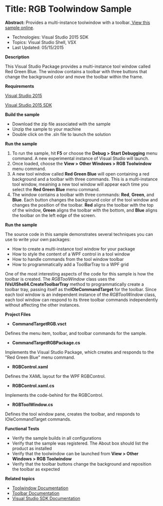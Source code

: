 
# Title: RGB Toolwindow Sample
**Abstract:** Provides a multi-instance toolwindow with a toolbar.[ View this sample online](https://github.com/Microsoft/VSSDK-Extensibility-Samples).

* Technologies: Visual Studio 2015 SDK
* Topics: Visual Studio Shell, VSX
* Last Updated: 05/15/2015

**Description**

This Visual Studio Package provides a multi-instance tool window called Red
Green Blue. The window contains a toolbar with three buttons that change the
background color and move the toolbar within the frame.



**Requirements**

[ Visual Studio 2015 ](http://www.microsoft.com/visualstudio/en-us/try/default.mspx#download)

[ Visual Studio 2015 SDK ](https://www.visualstudio.com/en-us/downloads/visual-studio-2015-downloads-vs.aspx)



**Build the sample**

  * Download the zip file associated with the sample 
  * Unzip the sample to your machine 
  * Double click on the .sln file to launch the solution 



**Run the sample**

  1. To run the sample, hit **F5** or choose the **Debug &gt; Start Debugging** menu command. A new experimental instance of Visual Studio will launch. 
  2. Once loaded, choose the **View &gt; Other Windows &gt; RGB Toolwindow** menu command. 
  3. A new tool window called **Red Green Blue** will open containing a red background and a toolbar with three commands. This is a multi-instance tool window, meaining a new tool window will appear each time you select the **Red Green Blue** menu command. 
  4. The window contains a toolbar with three commands: **Red**, **Green**, and **Blue**. Each button changes the background color of the tool window and changes the position of the toolbar. **Red** aligns the toolbar with the top of the window, **Green** aligns the toolbar with the bottom, and **Blue** aligns the toolbar on the left edge of the screen. 



**Run the sample**

The source code in this sample demonstrates several techniques you can use to
write your own packages:

  * How to create a multi-instance tool window for your package 
  * How to style the content of a WPF control in a tool window 
  * How to handle commands from the tool window toolbar 
  * How to programmatically add a ToolBarTray to a WPF grid 



One of the most interesting aspects of the code for this sample is how the
toolbar is created. The _RGBToolWindow_ class uses the 
**IVsUIShell4.CreateToolbarTray** method to programmatically create a toolbar
tray, passing itself as the**IOleCommandTarget** for the toolbar. Since each
tool window is an independent instance of the _RGBToolWindow_ class, each tool
window can respond to its three toolbar commands independently without
affecting the other instances.



**Project Files**

* **CommandTargetRGB.vsct**

Defines the menu item, toolbar, and toolbar commands for the sample.

* **CommandTargetRGBPackage.cs**

Implements the Visual Studio Package, which creates and responds to the "Red
Green Blue" menu command.

* **RGBControl.xaml**

Defines the XAML layout for the WPF RGBControl.

* **RGBControl.xaml.cs**

Implements the code-behind for the RGBControl.

* **RGBToolWindow.cs**

Defines the tool window pane, creates the toolbar, and responds to
IOleCommandTarget commands.



**Functional Tests**

  * Verify the sample builds in all configurations
  * Verify that the sample was registered. The About box should list the product as installed
  * Verify that the toolwindow can be launched from **View &gt; Other Windows &gt; RGB Toolwindow**
  * Verify that the toolbar buttons change the background and reposition the toolbar as expected 



**Related topics**

  * [ Toolwindow Documentation ](https://msdn.microsoft.com/en-us/library/bb165390(v=vs.140).aspx)
  * [ Toolbar Documentation ](https://msdn.microsoft.com/en-us/library/dn949248(v=vs.140).aspx)
  * [ Visual Studio SDK Documentation ](https://msdn.microsoft.com/en-us/library/bb166441(v=vs.140).aspx)



